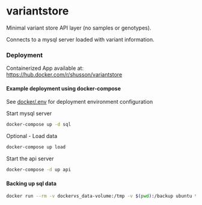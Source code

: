 # variantstore
Minimal variant store API layer (no samples or genotypes).

Connects to a mysql server loaded with variant information.

### Deployment

Containerized App available at:
https://hub.docker.com/r/shusson/variantstore

#### Example deployment using docker-compose

See [docker/.env](docker/.env) for deployment environment configuration

Start mysql server
```bash
docker-compose up -d sql
```

Optional - Load data
```bash
docker-compose up load
```

Start the api server
```bash
docker-compose -d up api
```

#### Backing up sql data

```bash
docker run --rm -v dockervs_data-volume:/tmp -v $(pwd):/backup ubuntu tar cvf /backup/backup.tar /tmp
```

